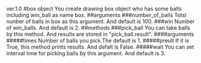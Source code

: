 ver.1.0
#box object
You create drawing box object who has some balls including win_ball as name box.
##arguments
###number_of_balls
Totsl nunber of balls in box as this argument. And default is 100.
###win
Number of win_balls. And default is 2.
##methods
###pick_ball
You can take balls by this method. And results are stored in "pick_ball.result".
####arguments
#####times
Number of balls you pick.The default is 1.
#####preult
If it is True, this method prints results. And defalt is False.
#####wait
You can set interval time for picking balls by this argument. And default is 3.
